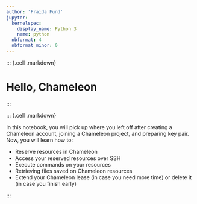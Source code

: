 ```yaml
---
author: 'Fraida Fund'
jupyter:
  kernelspec:
    display_name: Python 3
    name: python
  nbformat: 4
  nbformat_minor: 0
---
```




::: {.cell .markdown}
# Hello, Chameleon
:::


::: {.cell .markdown}

In this notebook, you will pick up where you left off after creating a Chameleon account, joining a Chameleon project, and preparing key pair. Now, you will learn how to:

* Reserve resources in Chameleon
* Access your reserved resources over SSH
* Execute commands on your resources
* Retrieving files saved on Chameleon resources
* Extend your Chameleon lease (in case you need more time) or delete it (in case you finish early)

:::

